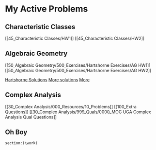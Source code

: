 # My Active Problems

## Characteristic Classes

[[45_Characteristic Classes/HW1]]
[[45_Characteristic Classes/HW2]]

## Algebraic Geometry

[[50_Algebraic Geometry/500_Exercises/Hartshorne Exercises/AG HW1]]
[[50_Algebraic Geometry/500_Exercises/Hartshorne Exercises/AG HW2]]

[Hartshorne Solutions](https://www.math.arizona.edu/~cais/CourseNotes/AlgGeom04/Hartshorne_Solutions.pdf)
[More solutions](https://sv.20file.org/up1/1431_0.pdf)
[More](https://github.com/Ngiap/Hartshorne-Solutions/blob/master/Hartshorne_Solution.pdf)

## Complex Analysis

[[30_Complex Analysis/000_Resources/10_Problems]]
[[100_Extra Questions]]
[[30_Complex Analysis/999_Quals/0000_MOC UGA Complex Analysis Qual Questions]]

## Oh Boy

```query
section:(\work)
```
